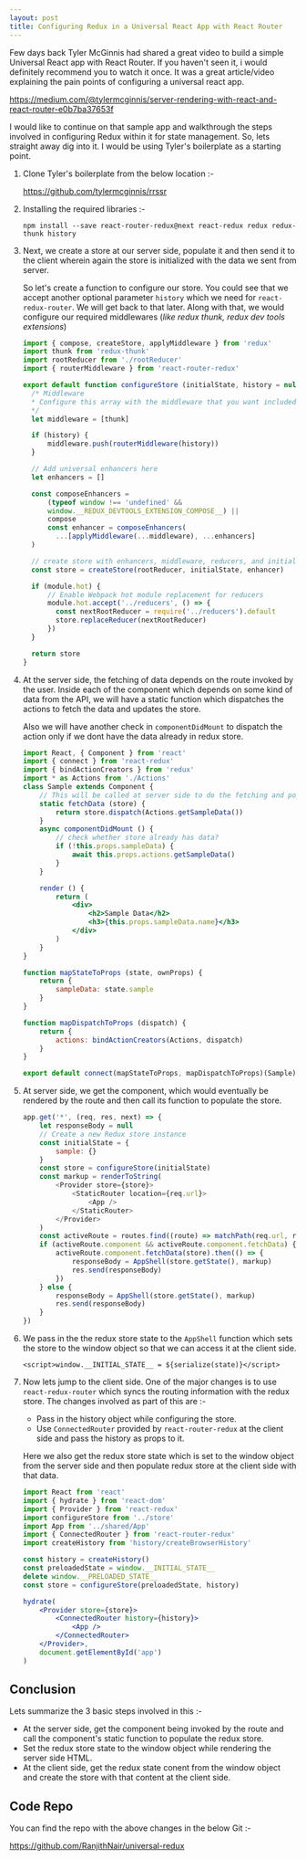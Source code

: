 ```yaml
---
layout: post
title: Configuring Redux in a Universal React App with React Router
---
```


Few days back Tyler McGinnis had shared a great video to build a simple Universal React app with React Router. If you haven't seen it, i would definitely recommend you to watch it once. It was a great article/video explaining the pain points of configuring a universal react app.

https://medium.com/@tylermcginnis/server-rendering-with-react-and-react-router-e0b7ba37653f

I would like to continue on that sample app and walkthrough the steps involved in configuring Redux within it for state management. So, lets straight away dig into it. I would be using Tyler's boilerplate as a starting point.


1. Clone Tyler's boilerplate from the below location :-

    https://github.com/tylermcginnis/rrssr
2. Installing the required libraries :-
    
    `npm install --save react-router-redux@next react-redux redux redux-thunk history`

3.  Next, we create a store at our server side, populate it and then send it to the client wherein again the store is initialized with the data we sent from server.

    So let's create a function to configure our store. You could see that we accept another optional parameter `history` which we need for `react-redux-router`. We will get back to that later. Along with that, we would configure our required middlewares (*like redux thunk, redux dev tools extensions*)

    ```js
    import { compose, createStore, applyMiddleware } from 'redux'
    import thunk from 'redux-thunk'
    import rootReducer from './rootReducer'
    import { routerMiddleware } from 'react-router-redux'

    export default function configureStore (initialState, history = null) {
      /* Middleware
      * Configure this array with the middleware that you want included
      */
      let middleware = [thunk]

      if (history) {
          middleware.push(routerMiddleware(history))
      }

      // Add universal enhancers here
      let enhancers = []

      const composeEnhancers =
          (typeof window !== 'undefined' &&
          window.__REDUX_DEVTOOLS_EXTENSION_COMPOSE__) ||
          compose
          const enhancer = composeEnhancers(
            ...[applyMiddleware(...middleware), ...enhancers]
      )

      // create store with enhancers, middleware, reducers, and initialState
      const store = createStore(rootReducer, initialState, enhancer)

      if (module.hot) {
          // Enable Webpack hot module replacement for reducers
          module.hot.accept('../reducers', () => {
            const nextRootReducer = require('../reducers').default
            store.replaceReducer(nextRootReducer)
          })
      }

      return store
    }
    ```

4. At the server side, the fetching of data depends on the route invoked by the user. Inside each of the component which depends on some kind of data from the API, we will have a static function which dispatches the actions to fetch the data and updates the store.

    Also we will have another check in `componentDidMount` to dispatch the action only if we dont have the data already in redux store. 

    ```jsx
    import React, { Component } from 'react'
    import { connect } from 'react-redux'
    import { bindActionCreators } from 'redux'
    import * as Actions from './Actions'
    class Sample extends Component {
        // This will be called at server side to do the fetching and populating redux store
        static fetchData (store) {
            return store.dispatch(Actions.getSampleData())
        }
        async componentDidMount () {
            // check whether store already has data?
            if (!this.props.sampleData) {
                await this.props.actions.getSampleData()
            }
        }

        render () {
            return (
                <div>
                    <h2>Sample Data</h2>
                    <h3>{this.props.sampleData.name}</h3>
                </div>
            )
        }
    }

    function mapStateToProps (state, ownProps) {
        return {
            sampleData: state.sample
        }
    }

    function mapDispatchToProps (dispatch) {
        return {
            actions: bindActionCreators(Actions, dispatch)
        }
    }

    export default connect(mapStateToProps, mapDispatchToProps)(Sample)
    ```

5. At server side, we get the component, which would eventually be rendered by the route and then call its function to populate the store. 

    ```js
    app.get('*', (req, res, next) => {
        let responseBody = null
        // Create a new Redux store instance
        const initialState = {
            sample: {}
        }
        const store = configureStore(initialState)
        const markup = renderToString(
            <Provider store={store}>
                <StaticRouter location={req.url}>
                    <App />
                </StaticRouter>
            </Provider>
        )
        const activeRoute = routes.find((route) => matchPath(req.url, route)) || {}
        if (activeRoute.component && activeRoute.component.fetchData) {
            activeRoute.component.fetchData(store).then(() => {
                responseBody = AppShell(store.getState(), markup)
                res.send(responseBody)
            })
        } else {
            responseBody = AppShell(store.getState(), markup)
            res.send(responseBody)
        }
    })
    ```

6. We pass in the the redux store state to the `AppShell` function which sets the store to the window object so that we can access it at the client side. 

    `<script>window.__INITIAL_STATE__ = ${serialize(state)}</script>`

7. Now lets jump to the client side. One of the major changes is to use `react-redux-router` which syncs the routing information with the redux store. The changes involved as part of this are :-

    * Pass in the history object while configuring the store. 
    * Use `ConnectedRouter` provided by `react-router-redux` at the client side and pass the history as props to it. 

    Here we also get the redux store state which is set to the window object from the server side and then populate redux store at the client side with that data. 

    ```jsx
    import React from 'react'
    import { hydrate } from 'react-dom'
    import { Provider } from 'react-redux'
    import configureStore from '../store'
    import App from '../shared/App'
    import { ConnectedRouter } from 'react-router-redux'
    import createHistory from 'history/createBrowserHistory'

    const history = createHistory()
    const preloadedState = window.__INITIAL_STATE__
    delete window.__PRELOADED_STATE__
    const store = configureStore(preloadedState, history)

    hydrate(
        <Provider store={store}>
            <ConnectedRouter history={history}>
                <App />
            </ConnectedRouter>
        </Provider>,
        document.getElementById('app')
    )
    ```

## Conclusion

Lets summarize the 3 basic steps involved in this :-

* At the server side, get the component being invoked by the route and call the component's static function to populate the redux store. 
* Set the redux store state to the window object while rendering the server side HTML. 
* At the client side, get the redux state conent from the window object and create the store with that content at the client side. 


## Code Repo

You can find the repo with the above changes in the below Git :-

https://github.com/RanjithNair/universal-redux    
